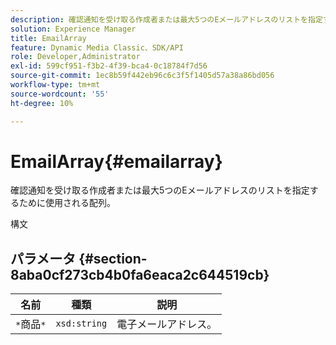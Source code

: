 ```yaml
---
description: 確認通知を受け取る作成者または最大5つのEメールアドレスのリストを指定するために使用される配列。
solution: Experience Manager
title: EmailArray
feature: Dynamic Media Classic、SDK/API
role: Developer,Administrator
exl-id: 599cf951-f3b2-4f39-bca4-0c18784f7d56
source-git-commit: 1ec8b59f442eb96c6c3f5f1405d57a38a86bd056
workflow-type: tm+mt
source-wordcount: '55'
ht-degree: 10%

---
```


# EmailArray{#emailarray}

確認通知を受け取る作成者または最大5つのEメールアドレスのリストを指定するために使用される配列。

構文

## パラメータ {#section-8aba0cf273cb4b0fa6eaca2c644519cb}

| 名前 | 種類 | 説明 |
|---|---|---|
| `*`商品`*` | `xsd:string` | 電子メールアドレス。 |
